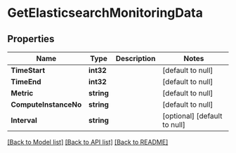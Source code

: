 # GetElasticsearchMonitoringData

## Properties
Name | Type | Description | Notes
------------ | ------------- | ------------- | -------------
**TimeStart** | **int32** |  | [default to null]
**TimeEnd** | **int32** |  | [default to null]
**Metric** | **string** |  | [default to null]
**ComputeInstanceNo** | **string** |  | [default to null]
**Interval** | **string** |  | [optional] [default to null]

[[Back to Model list]](../README.md#documentation-for-models) [[Back to API list]](../README.md#documentation-for-api-endpoints) [[Back to README]](../README.md)


